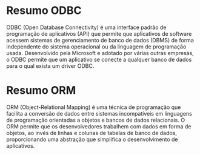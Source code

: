 # Resumo ODBC

ODBC (Open Database Connectivity) é uma interface padrão de programação de aplicativos (API) que permite que aplicativos de software acessem sistemas de gerenciamento de banco de dados (DBMS) de forma independente do sistema operacional ou da linguagem de programação usada. Desenvolvido pela Microsoft e adotado por várias outras empresas, o ODBC permite que um aplicativo se conecte a qualquer banco de dados para o qual exista um driver ODBC.

# Resumo ORM

ORM (Object-Relational Mapping) é uma técnica de programação que facilita a conversão de dados entre sistemas incompatíveis em linguagens de programação orientadas a objetos e bancos de dados relacionais. O ORM permite que os desenvolvedores trabalhem com dados em forma de objetos, ao invés de linhas e colunas de tabelas de banco de dados, proporcionando uma abstração que simplifica o desenvolvimento de aplicativos.

